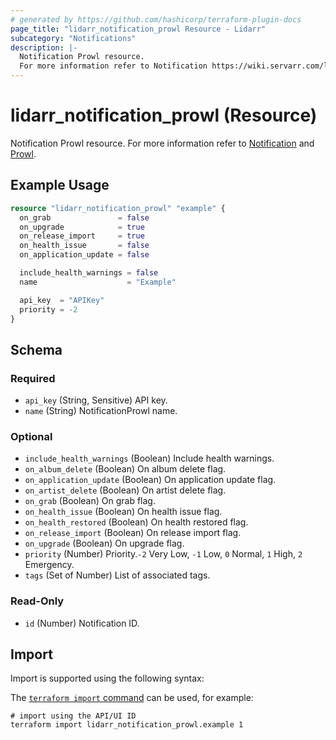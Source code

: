 ```yaml
---
# generated by https://github.com/hashicorp/terraform-plugin-docs
page_title: "lidarr_notification_prowl Resource - Lidarr"
subcategory: "Notifications"
description: |-
  Notification Prowl resource.
  For more information refer to Notification https://wiki.servarr.com/lidarr/settings#connect and Prowl https://wiki.servarr.com/lidarr/supported#prowl.
---
```


# lidarr_notification_prowl (Resource)

<!-- subcategory:Notifications -->
Notification Prowl resource.
For more information refer to [Notification](https://wiki.servarr.com/lidarr/settings#connect) and [Prowl](https://wiki.servarr.com/lidarr/supported#prowl).

## Example Usage

```terraform
resource "lidarr_notification_prowl" "example" {
  on_grab               = false
  on_upgrade            = true
  on_release_import     = true
  on_health_issue       = false
  on_application_update = false

  include_health_warnings = false
  name                    = "Example"

  api_key  = "APIKey"
  priority = -2
}
```

<!-- schema generated by tfplugindocs -->
## Schema

### Required

- `api_key` (String, Sensitive) API key.
- `name` (String) NotificationProwl name.

### Optional

- `include_health_warnings` (Boolean) Include health warnings.
- `on_album_delete` (Boolean) On album delete flag.
- `on_application_update` (Boolean) On application update flag.
- `on_artist_delete` (Boolean) On artist delete flag.
- `on_grab` (Boolean) On grab flag.
- `on_health_issue` (Boolean) On health issue flag.
- `on_health_restored` (Boolean) On health restored flag.
- `on_release_import` (Boolean) On release import flag.
- `on_upgrade` (Boolean) On upgrade flag.
- `priority` (Number) Priority.`-2` Very Low, `-1` Low, `0` Normal, `1` High, `2` Emergency.
- `tags` (Set of Number) List of associated tags.

### Read-Only

- `id` (Number) Notification ID.

## Import

Import is supported using the following syntax:

The [`terraform import` command](https://developer.hashicorp.com/terraform/cli/commands/import) can be used, for example:

```shell
# import using the API/UI ID
terraform import lidarr_notification_prowl.example 1
```
